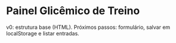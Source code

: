 # Painel Glicêmico de Treino
v0: estrutura base (HTML). 
Próximos passos: formulário, salvar em localStorage e listar entradas.
